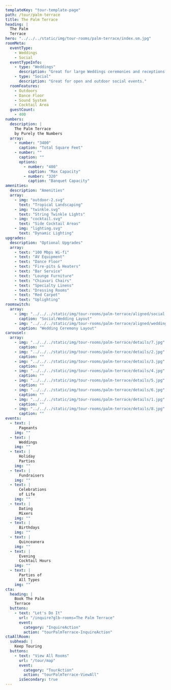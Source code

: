 ```yaml
---
templateKey: "tour-template-page"
path: /tour/palm-terrace
title: The Palm Terrace
heading: |
  The Palm
  Terrace
hero: "../../../static/img/tour-rooms/palm-terrace/index.sm.jpg"
roomMeta:
  eventType:
    - Weddings
    - Social
  eventTypeInfo:
    - type: "Weddings"
      description: "Great for large Weddings ceremonies and receptions."
    - type: "Social"
      description: "Great for open and outdoor social events."
  roomFeatures:
    - Outdoors
    - Dance Floor
    - Sound System
    - Cocktail Area
  guestCount:
    - 400
numbers:
  description: |
    The Palm Terrace
    by Purely the Numbers
  array:
    - number: "3400"
      caption: "Total Square Feet"
    - number: ""
      caption: ""
      options:
        - number: "400"
          caption: "Max Capacity"
        - number: "320"
          caption: "Banquet Capacity"
amenities:
  description: "Amenities"
  array:
    - img: "outdoor-2.svg"
      text: "Tropical Landscaping"
    - img: "twinkle.svg"
      text: "String Twinkle Lights"
    - img: "cocktail.svg"
      text: "Side Cocktail Areas"
    - img: "lighting.svg"
      text: "Dynamic Lighting"
upgrades:
  description: "Optional Upgrades"
  array:
    - text: "100 Mbps Wi-fi"
    - text: "AV Equipment"
    - text: "Dance Floor"
    - text: "Fire-pits & Heaters"
    - text: "Bar Service"
    - text: "Lounge Furniture"
    - text: "Chiavari Chairs"
    - text: "Specialty Linens"
    - text: "Dressing Rooms"
    - text: "Red Carpet"
    - text: "Uplighting"
roomswitch:
  array:
    - img: "../../../static/img/tour-rooms/palm-terrace/aligned/social.jpg"
      caption: "Social/Wedding Layout"
    - img: "../../../static/img/tour-rooms/palm-terrace/aligned/wedding.jpg"
      caption: "Wedding Ceremony Layout"
carousel:
  array:
    - img: "../../../static/img/tour-rooms/palm-terrace/details/7.jpg"
      caption: ""
    - img: "../../../static/img/tour-rooms/palm-terrace/details/2.jpg"
      caption: ""
    - img: "../../../static/img/tour-rooms/palm-terrace/details/3.jpg"
      caption: ""
    - img: "../../../static/img/tour-rooms/palm-terrace/details/4.jpg"
      caption: ""
    - img: "../../../static/img/tour-rooms/palm-terrace/details/5.jpg"
      caption: ""
    - img: "../../../static/img/tour-rooms/palm-terrace/details/6.jpg"
      caption: ""
    - img: "../../../static/img/tour-rooms/palm-terrace/details/1.jpg"
      caption: ""
    - img: "../../../static/img/tour-rooms/palm-terrace/details/8.jpg"
      caption: ""
events:
  - text: |
      Pageants
    img: ""
  - text: |
      Weddings
    img: ""
  - text: |
      Holiday
      Parties
    img: ""
  - text: |
      Fundraisers
    img: ""
  - text: |
      Celebrations
      of Life
    img: ""
  - text: |
      Dating
      Mixers
    img: ""
  - text: |
      Birthdays
    img: ""
  - text: |
      Quinceanera
    img: ""
  - text: |
      Evening
      Cocktail Hours
    img: ""
  - text: |
      Parties of
      All Types
    img: ""
cta:
  heading: |
    Book The Palm
    Terrace
  buttons:
    - text: "Let's Do It"
      url: "/inquire?glb-rooms=The Palm Terrace"
      event:
        category: "InquireAction"
        action: "tourPalmTerrace-InquireAction"
ctaAllRoom:
  subhead: |
    Keep Touring
  buttons:
    - text: "View All Rooms"
      url: "/tour/map"
      event:
        category: "TourAction"
        action: "tourPalmTerrace-ViewAll"
      isSecondary: true
---
```


